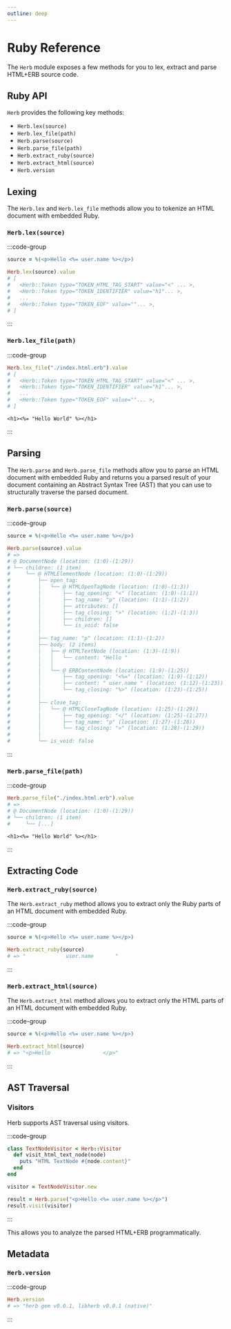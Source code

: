 ```yaml
---
outline: deep
---
```


# Ruby Reference

The `Herb` module exposes a few methods for you to lex, extract and parse HTML+ERB source code.

## Ruby API

`Herb` provides the following key methods:

* `Herb.lex(source)`
* `Herb.lex_file(path)`
* `Herb.parse(source)`
* `Herb.parse_file(path)`
* `Herb.extract_ruby(source)`
* `Herb.extract_html(source)`
* `Herb.version`

## Lexing

The `Herb.lex` and `Herb.lex_file` methods allow you to tokenize an HTML document with embedded Ruby.

### `Herb.lex(source)`

:::code-group
```ruby
source = %(<p>Hello <%= user.name %></p>)

Herb.lex(source).value
# [
#   <Herb::Token type="TOKEN_HTML_TAG_START" value="<" ... >,
#   <Herb::Token type="TOKEN_IDENTIFIER" value="h1"... >,
#   ...
#   <Herb::Token type="TOKEN_EOF" value=""... >,
# ]
```
:::

### `Herb.lex_file(path)`

:::code-group
```ruby
Herb.lex_file("./index.html.erb").value
# [
#   <Herb::Token type="TOKEN_HTML_TAG_START" value="<" ... >,
#   <Herb::Token type="TOKEN_IDENTIFIER" value="h1"... >,
#   ...
#   <Herb::Token type="TOKEN_EOF" value=""... >,
# ]
```
```erb [index.html.erb]
<h1><%= "Hello World" %></h1>
```
:::


## Parsing

The `Herb.parse` and `Herb.parse_file` methods allow you to parse an HTML document with embedded Ruby and returns you a parsed result of your document containing an Abstract Syntax Tree (AST) that you can use to structurally traverse the parsed document.

### `Herb.parse(source)`

:::code-group
```ruby
source = %(<p>Hello <%= user.name %></p>)

Herb.parse(source).value
# =>
# @ DocumentNode (location: (1:0)-(1:29))
# └── children: (1 item)
#     └── @ HTMLElementNode (location: (1:0)-(1:29))
#         ├── open_tag:
#         │   └── @ HTMLOpenTagNode (location: (1:0)-(1:3))
#         │       ├── tag_opening: "<" (location: (1:0)-(1:1))
#         │       ├── tag_name: "p" (location: (1:1)-(1:2))
#         │       ├── attributes: []
#         │       ├── tag_closing: ">" (location: (1:2)-(1:3))
#         │       ├── children: []
#         │       └── is_void: false
#         │
#         ├── tag_name: "p" (location: (1:1)-(1:2))
#         ├── body: (2 items)
#         │   ├── @ HTMLTextNode (location: (1:3)-(1:9))
#         │   │   └── content: "Hello "
#         │   │
#         │   └── @ ERBContentNode (location: (1:9)-(1:25))
#         │       ├── tag_opening: "<%=" (location: (1:9)-(1:12))
#         │       ├── content: " user.name " (location: (1:12)-(1:23))
#         │       └── tag_closing: "%>" (location: (1:23)-(1:25))
#         │
#         ├── close_tag:
#         │   └── @ HTMLCloseTagNode (location: (1:25)-(1:29))
#         │       ├── tag_opening: "</" (location: (1:25)-(1:27))
#         │       ├── tag_name: "p" (location: (1:27)-(1:28))
#         │       └── tag_closing: ">" (location: (1:28)-(1:29))
#         │
#         └── is_void: false
```
:::

### `Herb.parse_file(path)`

:::code-group
```ruby
Herb.parse_file("./index.html.erb").value
# =>
# @ DocumentNode (location: (1:0)-(1:29))
# └── children: (1 item)
#     └── [...]
```

```erb [index.html.erb]
<h1><%= "Hello World" %></h1>
```
:::

## Extracting Code

### `Herb.extract_ruby(source)`

The `Herb.extract_ruby` method allows you to extract only the Ruby parts of an HTML document with embedded Ruby.

:::code-group
```ruby
source = %(<p>Hello <%= user.name %></p>)

Herb.extract_ruby(source)
# => "             user.name       "
```
:::

### `Herb.extract_html(source)`

The `Herb.extract_html` method allows you to extract only the HTML parts of an HTML document with embedded Ruby.

:::code-group
```ruby
source = %(<p>Hello <%= user.name %></p>)

Herb.extract_html(source)
# => "<p>Hello                 </p>"
```
:::

## AST Traversal

### Visitors

Herb supports AST traversal using visitors.

:::code-group
```ruby
class TextNodeVisitor < Herb::Visitor
  def visit_html_text_node(node)
    puts "HTML TextNode #{node.content}"
  end
end

visitor = TextNodeVisitor.new

result = Herb.parse("<p>Hello <%= user.name %></p>")
result.visit(visitor)
```
:::

This allows you to analyze the parsed HTML+ERB programmatically.

## Metadata

### `Herb.version`

:::code-group
```ruby
Herb.version
# => "herb gem v0.0.1, libherb v0.0.1 (native)"
```
:::
